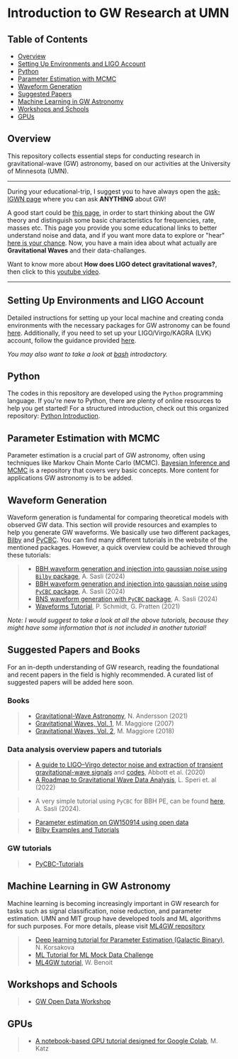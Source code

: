 # Introduction to GW Research at UMN

## Table of Contents
- [Overview](#overview)
- [Setting Up Environments and LIGO Account](#setting-up-environments-and-ligo-account)
- [Python](#python)
- [Parameter Estimation with MCMC](#parameter-estimation-with-mcmc)
- [Waveform Generation](#waveform-generation)
- [Suggested Papers](#suggested-papers)
- [Machine Learning in GW Astronomy](#machine-learning-in-gw-astronomy)
- [Workshops and Schools](#Workshops-and-Schools)
- [GPUs](#GPUs)

## Overview
This repository collects essential steps for conducting research in gravitational-wave (GW) astronomy, based on our activities at the University of Minnesota (UMN).
******************
During your educational-trip, I suggest you to have always open the [ask-IGWN page](https://ask.igwn.org/) where you can ask **ANYTHING** about GW!

A good start could be [this page](https://www.gw-openscience.org/path/), in order to start thinking about the GW theory and distinguish some basic characteristics for frequencies, rate, masses etc. This page you provide you some educational links to better understand noise and data, and if you want more data to explore or "hear" [here is your chance](https://labcit.ligo.caltech.edu/~jkanner/aapt/web/resources.html). Now, you have a main idea about what actually are **Gravitational Waves** and their data-challanges.

Want to know more about **How does LIGO detect gravitational waves?**, then click to this [youtube video](https://www.youtube.com/watch?v=X7RJHxeCulY&ab_channel=CraigCahillane).
*********************
## Setting Up Environments and LIGO Account

Detailed instructions for setting up your local machine and creating conda environments with the necessary packages for GW astronomy can be found [here](https://github.com/asasli/gw-intro-umn/blob/main/set_up.md). Additionally, if you need to set up your LIGO/Virgo/KAGRA (LVK) account, follow the guidance provided [here](https://github.com/asasli/gw-intro-umn/blob/main/lvk_account.md). 

*You may also want to take a look at [bash](https://github.com/asasli/gw-intro-umn/blob/main/bash_intro.md) introdactory.*

## Python

The codes in this repository are developed using the `Python` programming language. If you're new to Python, there are plenty of online resources to help you get started! For a structured introduction, check out this organized repository: [Python Introduction](https://github.com/asasli/Python_Intro_AUTh).

## Parameter Estimation with MCMC

Parameter estimation is a crucial part of GW astronomy, often using techniques like Markov Chain Monte Carlo (MCMC). [Bayesian Inference and MCMC](https://github.com/asasli/BayesMCMC) is a repository that covers very basic concepts. More content for applications GW astronomy is to be added.

## Waveform Generation

Waveform generation is fundamental for comparing theoretical models with observed GW data. This section will provide resources and examples to help you generate GW waveforms. We basically use two different packages, [Bilby](https://lscsoft.docs.ligo.org/bilby/) and [PyCBC](https://pycbc.org/pycbc/latest/html/index.html#). You can find many different tutorials in the website of the mentioned packages. However, a quick overview could be achieved through these tutorials:

> - [BBH waveform generation and injection into gaussian noise using ```Bilby``` package](https://github.com/asasli/gw-intro-umn/blob/main/https://github.com/asasli/gw-intro-umn/blob/main/BBH-Bilby_plus_injection.ipynb), A. Sasli (2024)
> - [BBH waveform generation and injection into gaussian noise using ```PyCBC``` package](https://github.com/asasli/gw-intro-umn/blob/main/BBH-PyCBC_plus_injection.ipynb), A. Sasli (2024)
> - [BNS waveform generation with ```PyCBC``` package](https://github.com/asasli/gw-intro-umn/blob/main/BNS-PyCBC.ipynb), A. Sasli (2024)
> - [Waveforms Tutorial](https://github.com/PatriciaSchmidt/GWATUT-waveforms), P. Schmidt, G. Pratten (2021)

*Note: I would suggest to take a look at all the above tutorials, because they might have some information that is not included in another tutorial!*

## Suggested Papers and Books

For an in-depth understanding of GW research, reading the foundational and recent papers in the field is highly recommended. A curated list of suggested papers will be added here soon.

### Books

> - [Gravitational-Wave Astronomy](https://global.oup.com/academic/product/gravitational-wave-astronomy-9780198568032?cc=gr&lang=en&), N. Andersson (2021)
> - [Gravitational Waves, Vol. 1](https://oxford.universitypressscholarship.com/view/10.1093/acprof:oso/9780198570745.001.0001/acprof-9780198570745), M. Maggiore (2007)
> - [Gravitational Waves, Vol. 2](https://oxford.universitypressscholarship.com/view/10.1093/oso/9780198570899.001.0001/oso-9780198570899), M. Maggiore (2018)

### Data analysis overview papers and tutorials
> - [A guide to LIGO–Virgo detector noise and extraction of transient gravitational-wave signals](https://iopscience.iop.org/article/10.1088/1361-6382/ab685e) and [codes](https://github.com/gw-odw/Data-Guide-Paper), Abbott et al. (2020)
> - [A Roadmap to Gravitational Wave Data Analysis](https://www.nature.com/articles/s41550-022-01849-y), L. Speri et. al (2022)

> - A very simple tutorial using ```PyCBC``` for BBH PE, can be found [here](https://github.com/asasli/gw-intro-umn/blob/main/data_analysis/BBH_Signal_Injection_and_Recovery_Tutorial.ipynb), A. Sasli (2024).

> - [Parameter estimation on GW150914 using open data](https://colab.research.google.com/github/gw-odw/odw-2019/blob/master/Day_2/Tuto_2.4_Parameter_estimation_for_compact_object_mergers.ipynb)
> - [Bilby Examples and Tutorials](https://git.ligo.org/lscsoft/bilby/-/tree/master/examples)

### GW tutorials
> - [PyCBC-Tutorials](https://github.com/gwastro/PyCBC-Tutorials/tree/master/tutorial)

## Machine Learning in GW Astronomy

Machine learning is becoming increasingly important in GW research for tasks such as signal classification, noise reduction, and parameter estimation. UMN and MIT group have developed tools and ML algorithms for such purposes. For more details, please visit [ML4GW repository](https://github.com/ML4GW)

> - [Deep learning tutorial for Parameter Estimation (Galactic Binary)](https://github.com/NataliaKor/tutorial), N. Korsakova
> - [ML Tutorial for ML Mock Data Challenge](https://github.com/gwastro/ml-mock-data-challenge-1/tree/master/tutorials/Machine%20Learning)
> - [ML4GW tutorial](https://github.com/wbenoit26/ml4gw_tutorial), W. Benoit

## Workshops and Schools

> - [GW Open Data Workshop](https://github.com/gw-odw)


## GPUs
> - [A notebook-based GPU tutorial designed for Google Colab](https://github.com/mikekatz04/GPU_and_GWs_Tutorial), M. Katz
